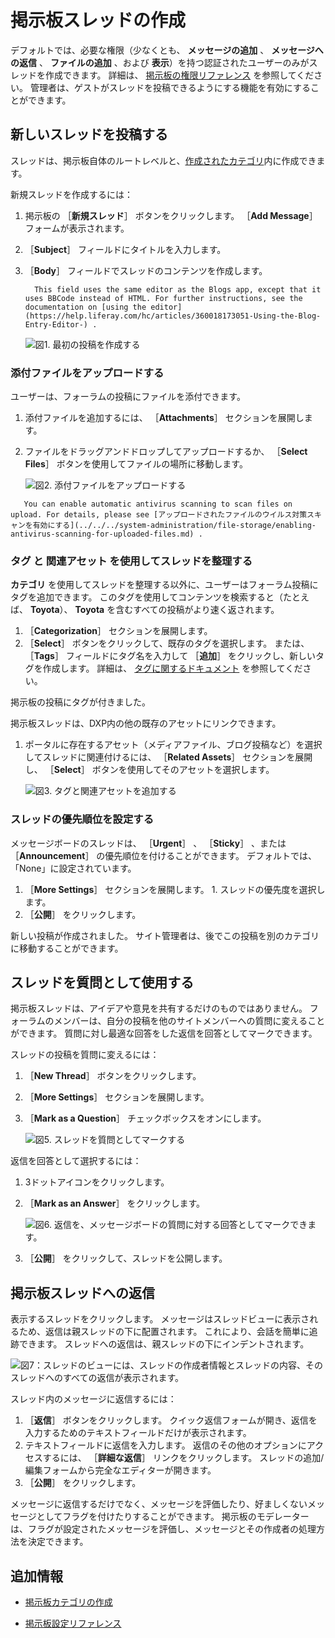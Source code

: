 # 掲示板スレッドの作成

デフォルトでは、必要な権限（少なくとも、 **メッセージの追加** 、 **メッセージへの返信** 、 **ファイルの追加** 、および **表示**）を持つ認証されたユーザーのみがスレッドを作成できます。 詳細は、 [掲示板の権限リファレンス](./message-boards-permissions-reference.md) を参照してください。 管理者は、ゲストがスレッドを投稿できるようにする機能を有効にすることができます。

<a name="posting-a-new-thread" />

## 新しいスレッドを投稿する

スレッドは、掲示板自体のルートレベルと、[作成されたカテゴリ](./creating-message-boards-categories.md)内に作成できます。

新規スレッドを作成するには：

1. 掲示板の ［**新規スレッド**］ ボタンをクリックします。 ［**Add Message**］ フォームが表示されます。
1. ［**Subject**］ フィールドにタイトルを入力します。
1. ［**Body**］ フィールドでスレッドのコンテンツを作成します。

    ```{note}
      This field uses the same editor as the Blogs app, except that it uses BBCode instead of HTML. For further instructions, see the documentation on [using the editor](https://help.liferay.com/hc/articles/360018173051-Using-the-Blog-Entry-Editor-) .
    ```

    ![図1. 最初の投稿を作成する](./creating-message-boards-threads/images/01.png)

### 添付ファイルをアップロードする

ユーザーは、フォーラムの投稿にファイルを添付できます。

1. 添付ファイルを追加するには、 ［**Attachments**］ セクションを展開します。
1. ファイルをドラッグアンドドロップしてアップロードするか、 ［**Select Files**］ ボタンを使用してファイルの場所に移動します。

    ![図2. 添付ファイルをアップロードする](./creating-message-boards-threads/images/03.png)

```{important}
   You can enable automatic antivirus scanning to scan files on upload. For details, please see [アップロードされたファイルのウイルス対策スキャンを有効にする](../../../system-administration/file-storage/enabling-antivirus-scanning-for-uploaded-files.md) .
```

### **タグ** と **関連アセット** を使用してスレッドを整理する

**カテゴリ** を使用してスレッドを整理する以外に、ユーザーはフォーラム投稿にタグを追加できます。 このタグを使用してコンテンツを検索すると（たとえば、 **Toyota**）、 **Toyota** を含むすべての投稿がより速く返されます。

1. ［**Categorization**］ セクションを展開します。
1. ［**Select**］ ボタンをクリックして、既存のタグを選択します。 または、 ［**Tags**］ フィールドにタグ名を入力して ［**追加**］ をクリックし、新しいタグを作成します。 詳細は、 [タグに関するドキュメント](https://help.liferay.com/hc/articles/360028820472-Tagging-Content) を参照してください。

掲示板の投稿にタグが付きました。

掲示板スレッドは、DXP内の他の既存のアセットにリンクできます。

1. ポータルに存在するアセット（メディアファイル、ブログ投稿など）を選択してスレッドに関連付けるには、 ［**Related Assets**］ セクションを展開し、 ［**Select**］ ボタンを使用してそのアセットを選択します。

    ![図3. タグと関連アセットを追加する](./creating-message-boards-threads/images/04.png)

### スレッドの優先順位を設定する

メッセージボードのスレッドは、 ［**Urgent**］ 、 ［**Sticky**］ 、または ［**Announcement**］ の優先順位を付けることができます。 デフォルトでは、「None」に設定されています。

1. ［**More Settings**］ セクションを展開します。 <!-- Broken Image Link !\[Figure 4. Setting a thread priority\](./creating-message-boards-threads/images/07.png) -->1. スレッドの優先度を選択します。
1. ［**公開**］ をクリックします。

新しい投稿が作成されました。 サイト管理者は、後でこの投稿を別のカテゴリに移動することができます。

<a name="using-threads-as-questions" />

## スレッドを質問として使用する

掲示板スレッドは、アイデアや意見を共有するだけのものではありません。 フォーラムのメンバーは、自分の投稿を他のサイトメンバーへの質問に変えることができます。 質問に対し最適な回答をした返信を回答としてマークできます。

スレッドの投稿を質問に変えるには：

1. ［**New Thread**］ ボタンをクリックします。
1. ［**More Settings**］ セクションを展開します。
1. ［**Mark as a Question**］ チェックボックスをオンにします。

    ![図5. スレッドを質問としてマークする](./creating-message-boards-threads/images/05.png)

返信を回答として選択するには：

1. 3ドットアイコンをクリックします。
1. ［**Mark as an Answer**］ をクリックします。

    ![図6. 返信を、メッセージボードの質問に対する回答としてマークできます。](./creating-message-boards-threads/images/02.png)

1. ［**公開**］ をクリックして、スレッドを公開します。

<a name="message-board-thread-replies" />

## 掲示板スレッドへの返信

表示するスレッドをクリックします。 メッセージはスレッドビューに表示されるため、返信は親スレッドの下に配置されます。 これにより、会話を簡単に追跡できます。 スレッドへの返信は、親スレッドの下にインデントされます。

![図7：スレッドのビューには、スレッドの作成者情報とスレッドの内容、そのスレッドへのすべての返信が表示されます。](./creating-message-boards-threads/images/06.png)

スレッド内のメッセージに返信するには：

1. ［**返信**］ ボタンをクリックします。 クイック返信フォームが開き、返信を入力するためのテキストフィールドだけが表示されます。
1. テキストフィールドに返信を入力します。 返信のその他のオプションにアクセスするには、 ［**詳細な返信**］ リンクをクリックします。 スレッドの追加/編集フォームから完全なエディターが開きます。
1. ［**公開**］ をクリックします。

メッセージに返信するだけでなく、メッセージを評価したり、好ましくないメッセージとしてフラグを付けたりすることができます。 掲示板のモデレーターは、フラグが設定されたメッセージを評価し、メッセージとその作成者の処理方法を決定できます。

<a name="additional-information" />

## 追加情報

* [掲示板カテゴリの作成](./creating-message-boards-categories.md)

<!-- Is there a placeholder for an article on "Enabling User Mentions for Collaboration Applications"? This should be link to a placeholder.
* User can [mention other users](https://help.liferay.com/hc/en-us/articles/360028720892-Mentioning-Users) by entering the `@` character and their user name.
-->
* [掲示板設定リファレンス](./message-boards-configuration-reference.md)

